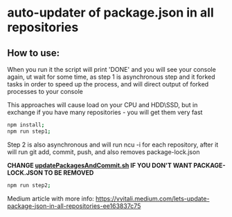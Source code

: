 # auto-updater of package.json in all repositories

## How to use:

When you run it the script will print 'DONE' and you will see your console again, ut wait for some time, as step 1 is asynchronous step and it forked tasks in order to speed up the process, and will direct output of forked processes to your console

This approaches will cause load on your CPU and HDD\SSD, but in exchange if you have many repositories - you will get them very fast

```bash
npm install;
npm run step1;
```

Step 2 is also asynchronous and will run ncu -i for each repository, after it will run git add, commit, push, and also removes package-lock.json

**CHANGE [updatePackagesAndCommit.sh](https://github.com/Vvitali/autoUpdateAllPepositories/blob/main/updatePackagesAndCommit.sh) IF YOU DON'T WANT PACKAGE-LOCK.JSON TO BE REMOVED**

```bash
npm run step2;
```

Medium article with more info: https://vvitali.medium.com/lets-update-package-json-in-all-repositories-ee163837c75
